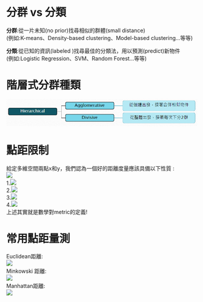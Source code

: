 # 分群 vs 分類  
**分群**:從一片未知(no prior)找尋相似的群體(small distance)  
(例如:K-means、Density-based clustering、Model-based clustering...等等)  

**分類**:從已知的資訊(labeled )找尋最佳的分類法，用以預測(predict)新物件  
(例如:Logistic Regression、SVM、Random Forest...等等)  

# 階層式分群種類  
![Image](https://github.com/EnasVen/Theory-Math/blob/main/Hierarchical%20Clustering/Hie_Img01.png)  

# 點距限制
給定多維空間兩點x和y，我們認為一個好的距離度量應該具備以下性質 :  
<img src="https://latex.codecogs.com/png.image?\dpi{110}x^T=[x_1,...,x_p]&space;;&space;y^T=[y_1,...,y_p]"/>  
1.<img src="https://latex.codecogs.com/png.image?\dpi{110}d(x,y)=d(y,x)" />  
2.<img src="https://latex.codecogs.com/png.image?\dpi{110}d(x,y)>0&space;,&space;\forall&space;x\neq&space;y"/>  
3.<img src="https://latex.codecogs.com/png.image?\dpi{110}d(x,y)=0&space;,&space;\forall&space;x&space;=&space;y"/>  
4.<img src="https://latex.codecogs.com/png.image?\dpi{110}d(x,y)\leq&space;d(x,z)&plus;d(z,y)"/>  
上述其實就是數學對metric的定義!  

# 常用點距量測  
Euclidean距離:  
<img src="https://latex.codecogs.com/png.image?\dpi{110}d(x,y)=\sqrt{(x-y)^T(x-y)}"/>  
Minkowski 距離:  
<img src="https://latex.codecogs.com/png.image?\dpi{110}d(x,y)=\sum_{i=1}^{p}((\left|x_i-y_i\right|)^m)^{\frac{1}{m}}"/>  
Manhattan距離:  
<img src="https://latex.codecogs.com/png.image?\dpi{110}d(x,y)=\sum_{i=1}^{p}\left|x_i-y_i\right|"/>  
